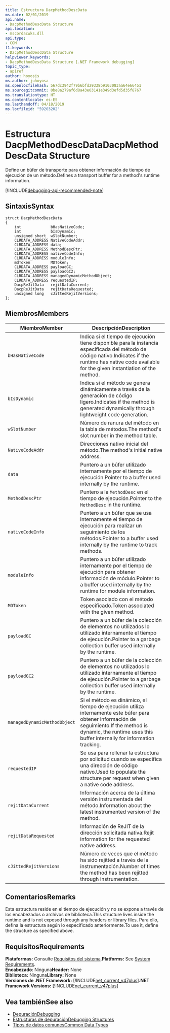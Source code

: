 ```yaml
---
title: Estructura DacpMethodDescData
ms.date: 02/01/2019
api.name:
- DacpMethodDescData Structure
api.location:
- mscordacwks.dll
api.type:
- COM
f1.keywords:
- DacpMethodDescData Structure
helpviewer.keywords:
- DacpMethodDescData Structure [.NET Framework debugging]
topic_type:
- apiref
author: hoyosjs
ms.author: juhoyosa
ms.openlocfilehash: 567dc3942f79b6bfd29338b9103083aa64e66451
ms.sourcegitcommit: 0be8a279af6d8a43e03141e349d3efd5d35f8767
ms.translationtype: HT
ms.contentlocale: es-ES
ms.lasthandoff: 04/18/2019
ms.locfileid: "59203202"
---
```

# <a name="dacpmethoddescdata-structure"></a><span data-ttu-id="92955-102">Estructura DacpMethodDescData</span><span class="sxs-lookup"><span data-stu-id="92955-102">DacpMethodDescData Structure</span></span>

<span data-ttu-id="92955-103">Define un búfer de transporte para obtener información de tiempo de ejecución de un método.</span><span class="sxs-lookup"><span data-stu-id="92955-103">Defines a transport buffer for a method's runtime information.</span></span>

[!INCLUDE[debugging-api-recommended-note](../../../../includes/debugging-api-recommended-note.md)]

## <a name="syntax"></a><span data-ttu-id="92955-104">Sintaxis</span><span class="sxs-lookup"><span data-stu-id="92955-104">Syntax</span></span>

```
struct DacpMethodDescData
{
    int             bHasNativeCode;
    int             bIsDynamic;
    unsigned short  wSlotNumber;
    CLRDATA_ADDRESS NativeCodeAddr;
    CLRDATA_ADDRESS data;
    CLRDATA_ADDRESS MethodDescPtr;
    CLRDATA_ADDRESS nativeCodeInfo;
    CLRDATA_ADDRESS moduleInfo;
    mdToken         MDToken;
    CLRDATA_ADDRESS payloadGC;
    CLRDATA_ADDRESS payloadGC2;
    CLRDATA_ADDRESS managedDynamicMethodObject;
    CLRDATA_ADDRESS requestedIP;
    DacpReJitData   rejitDataCurrent;
    DacpReJitData   rejitDataRequested;
    unsigned long   cJittedRejitVersions;
};
```

## <a name="members"></a><span data-ttu-id="92955-105">Miembros</span><span class="sxs-lookup"><span data-stu-id="92955-105">Members</span></span>

| <span data-ttu-id="92955-106">Miembro</span><span class="sxs-lookup"><span data-stu-id="92955-106">Member</span></span>                       | <span data-ttu-id="92955-107">Descripción</span><span class="sxs-lookup"><span data-stu-id="92955-107">Description</span></span>                                                                                     |
| ---------------------------- | ----------------------------------------------------------------------------------------------- |
| `bHasNativeCode`             | <span data-ttu-id="92955-108">Indica si el tiempo de ejecución tiene disponible para la instancia especificada del método de código nativo.</span><span class="sxs-lookup"><span data-stu-id="92955-108">Indicates if the runtime has native code available for the given instantiation of the method.</span></span> |
| `bIsDynamic`                 | <span data-ttu-id="92955-109">Indica si el método se genera dinámicamente a través de la generación de código ligero.</span><span class="sxs-lookup"><span data-stu-id="92955-109">Indicates if the method is generated dynamically through lightweight code generation.</span></span>           |
| `wSlotNumber`                | <span data-ttu-id="92955-110">Número de ranura del método en la tabla de métodos.</span><span class="sxs-lookup"><span data-stu-id="92955-110">The method's slot number in the method table.</span></span>                                                   |
| `NativeCodeAddr`             | <span data-ttu-id="92955-111">Direcciones nativo inicial del método.</span><span class="sxs-lookup"><span data-stu-id="92955-111">The method's initial native address.</span></span>                                                            |
| `data`                       | <span data-ttu-id="92955-112">Puntero a un búfer utilizado internamente por el tiempo de ejecución.</span><span class="sxs-lookup"><span data-stu-id="92955-112">Pointer to a buffer used internally by the runtime.</span></span>                                             |
| `MethodDescPtr`              | <span data-ttu-id="92955-113">Puntero a la `MethodDesc` en el tiempo de ejecución.</span><span class="sxs-lookup"><span data-stu-id="92955-113">Pointer to the `MethodDesc` in the runtime.</span></span>                                                     |
| `nativeCodeInfo`             | <span data-ttu-id="92955-114">Puntero a un búfer que se usa internamente el tiempo de ejecución para realizar un seguimiento de los métodos.</span><span class="sxs-lookup"><span data-stu-id="92955-114">Pointer to a buffer used internally by the runtime to track methods.</span></span>                            |
| `moduleInfo`                 | <span data-ttu-id="92955-115">Puntero a un búfer utilizado internamente por el tiempo de ejecución para obtener información de módulo.</span><span class="sxs-lookup"><span data-stu-id="92955-115">Pointer to a buffer used internally by the runtime for module information.</span></span>                      |
| `MDToken`                    | <span data-ttu-id="92955-116">Token asociado con el método especificado.</span><span class="sxs-lookup"><span data-stu-id="92955-116">Token associated with the given method.</span></span>                                                         |
| `payloadGC`                  | <span data-ttu-id="92955-117">Puntero a un búfer de la colección de elementos no utilizados lo utilizado internamente el tiempo de ejecución.</span><span class="sxs-lookup"><span data-stu-id="92955-117">Pointer to a garbage collection buffer used internally by the runtime.</span></span>                          |
| `payloadGC2`                 | <span data-ttu-id="92955-118">Puntero a un búfer de la colección de elementos no utilizados lo utilizado internamente el tiempo de ejecución.</span><span class="sxs-lookup"><span data-stu-id="92955-118">Pointer to a garbage collection buffer used internally by the runtime.</span></span>                          |
| `managedDynamicMethodObject` | <span data-ttu-id="92955-119">Si el método es dinámico, el tiempo de ejecución utiliza internamente este búfer para obtener información de seguimiento.</span><span class="sxs-lookup"><span data-stu-id="92955-119">If the method is dynamic, the runtime uses this buffer internally for information tracking.</span></span>     |
| `requestedIP`                | <span data-ttu-id="92955-120">Se usa para rellenar la estructura por solicitud cuando se especifica una dirección de código nativo.</span><span class="sxs-lookup"><span data-stu-id="92955-120">Used to populate the structure per request when given a native code address.</span></span>                    |
| `rejitDataCurrent`           | <span data-ttu-id="92955-121">Información acerca de la última versión instrumentada del método.</span><span class="sxs-lookup"><span data-stu-id="92955-121">Information about the latest instrumented version of the method.</span></span>                                   |
| `rejitDataRequested`         | <span data-ttu-id="92955-122">Información de ReJIT de la dirección solicitada nativa.</span><span class="sxs-lookup"><span data-stu-id="92955-122">Rejit information for the requested native address.</span></span>                                             |
| `cJittedRejitVersions`       | <span data-ttu-id="92955-123">Número de veces que el método ha sido rejitted a través de la instrumentación.</span><span class="sxs-lookup"><span data-stu-id="92955-123">Number of times the method has been rejitted through instrumentation.</span></span>                           |

## <a name="remarks"></a><span data-ttu-id="92955-124">Comentarios</span><span class="sxs-lookup"><span data-stu-id="92955-124">Remarks</span></span>

<span data-ttu-id="92955-125">Esta estructura reside en el tiempo de ejecución y no se expone a través de los encabezados o archivos de biblioteca.</span><span class="sxs-lookup"><span data-stu-id="92955-125">This structure lives inside the runtime and is not exposed through any headers or library files.</span></span> <span data-ttu-id="92955-126">Para ello, defina la estructura según lo especificado anteriormente.</span><span class="sxs-lookup"><span data-stu-id="92955-126">To use it, define the structure as specified above.</span></span>

## <a name="requirements"></a><span data-ttu-id="92955-127">Requisitos</span><span class="sxs-lookup"><span data-stu-id="92955-127">Requirements</span></span>
<span data-ttu-id="92955-128">**Plataformas:** Consulte [Requisitos del sistema](../../../../docs/framework/get-started/system-requirements.md).</span><span class="sxs-lookup"><span data-stu-id="92955-128">**Platforms:** See [System Requirements](../../../../docs/framework/get-started/system-requirements.md).</span></span>  
<span data-ttu-id="92955-129">**Encabezado**: Ninguna</span><span class="sxs-lookup"><span data-stu-id="92955-129">**Header:** None</span></span>  
<span data-ttu-id="92955-130">**Biblioteca:** Ninguna</span><span class="sxs-lookup"><span data-stu-id="92955-130">**Library:** None</span></span>  
<span data-ttu-id="92955-131">**Versiones de .NET Framework:** [!INCLUDE[net_current_v47plus](../../../../includes/net-current-v47plus.md)]</span><span class="sxs-lookup"><span data-stu-id="92955-131">**.NET Framework Versions:** [!INCLUDE[net_current_v47plus](../../../../includes/net-current-v47plus.md)]</span></span>  

## <a name="see-also"></a><span data-ttu-id="92955-132">Vea también</span><span class="sxs-lookup"><span data-stu-id="92955-132">See also</span></span>

- [<span data-ttu-id="92955-133">Depuración</span><span class="sxs-lookup"><span data-stu-id="92955-133">Debugging</span></span>](../../../../docs/framework/unmanaged-api/debugging/index.md)
- [<span data-ttu-id="92955-134">Estructuras de depuración</span><span class="sxs-lookup"><span data-stu-id="92955-134">Debugging Structures</span></span>](../../../../docs/framework/unmanaged-api/debugging/debugging-structures.md)
- [<span data-ttu-id="92955-135">Tipos de datos comunes</span><span class="sxs-lookup"><span data-stu-id="92955-135">Common Data Types</span></span>](../../../../docs/framework/unmanaged-api/common-data-types-unmanaged-api-reference.md)
